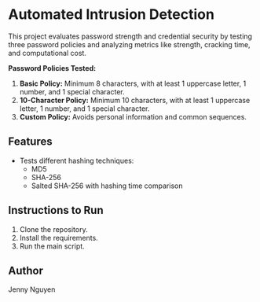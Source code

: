 # Automated Intrusion Detection

This project evaluates password strength and credential security by testing
three password policies and analyzing metrics like strength, cracking time, and computational cost.

**Password Policies Tested:**
1. **Basic Policy:** Minimum 8 characters, with at least 1 uppercase letter, 1 number, and 1 special character.
2. **10-Character Policy:** Minimum 10 characters, with at least 1 uppercase letter, 1 number, and 1 special character.
3. **Custom Policy:** Avoids personal information and common sequences.

## Features

- Tests different hashing techniques:
  - MD5
  - SHA-256
  - Salted SHA-256 with hashing time comparison

## Instructions to Run

1. Clone the repository.
2. Install the requirements.
3. Run the main script.

## Author

Jenny Nguyen
